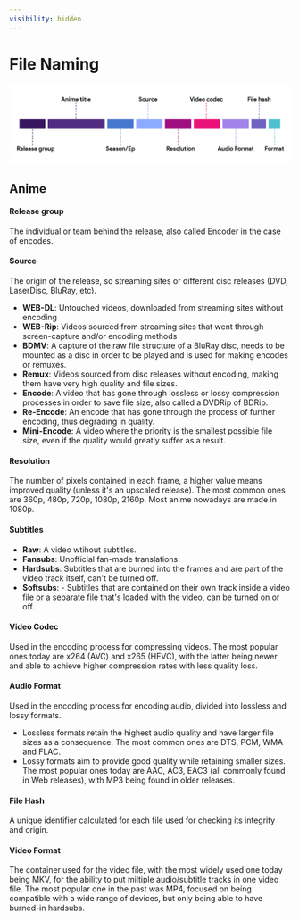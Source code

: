 ```yaml
---
visibility: hidden
---
```


# File Naming

![](/static/glossary/file/af.png)
## Anime

#### Release group
The individual or team behind the release, also called Encoder in the case of encodes.

#### Source
The origin of the release, so streaming sites or different disc releases (DVD, LaserDisc, BluRay, etc).

- **WEB-DL**: Untouched videos, downloaded from streaming sites without encoding
- **WEB-Rip**: Videos sourced from streaming sites that went through screen-capture and/or encoding methods
- **BDMV**: A capture of the raw file structure of a BluRay disc, needs to be mounted as a disc in order to be played and is used for making encodes or remuxes.
- **Remux**: Videos sourced from disc releases without encoding, making them have very high quality and file sizes.
- **Encode**: A video that has gone through lossless or lossy compression processes in order to save file size, also called a DVDRip of BDRip.
- **Re-Encode**: An encode that has gone through the process of further encoding, thus degrading in quality.
- **Mini-Encode**: A video where the priority is the smallest possible file size, even if the quality would greatly suffer as a result.

#### Resolution
The number of pixels contained in each frame, a higher value means improved quality (unless it's an upscaled release). The most common ones are 360p, 480p, 720p, 1080p, 2160p. Most anime nowadays are made in 1080p.

#### Subtitles
- **Raw**: A video wtihout subtitles.
- **Fansubs**: Unofficial fan-made translations.
- **Hardsubs**: Subtitles that are burned into the frames and are part of the video track itself, can't be turned off.
- **Softsubs**: - Subtitles that are contained on their own track inside a video file or a separate file that's loaded with the video, can be turned on or off.

#### Video Codec
Used in the encoding process for compressing videos. The most popular ones today are x264 (AVC) and x265 (HEVC), with the latter being newer and able to achieve higher compression rates with less quality loss.

#### Audio Format
Used in the encoding process for encoding audio, divided into lossless and lossy formats.

- Lossless formats retain the  highest audio quality and have larger file sizes as a consequence. The most common ones are DTS, PCM, WMA and FLAC.
- Lossy formats aim to provide good quality while retaining smaller sizes. The most popular ones today are AAC, AC3, EAC3 (all commonly found in Web releases), with MP3 being found in older releases.

#### File Hash
A unique identifier calculated for each file used for checking its integrity and origin.

#### Video Format
The container used for the video file, with the most widely used one today being MKV, for the ability to put miltiple audio/subtitle tracks in one video file. The most popular one in the past was MP4, focused on being compatible with a wide range of devices, but only being able to have burned-in hardsubs.